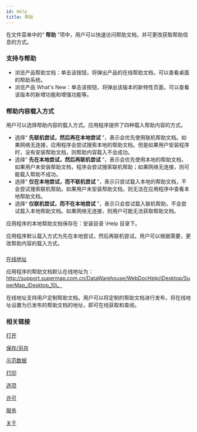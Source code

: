 ```yaml
---
id: Help
title: 帮助
---
```

在文件菜单中的“ **帮助** ”项中，用户可以快速访问帮助文档，并可更改获取帮助信息的方式。

### 支持与帮助

  * 浏览产品帮助文档：单击该按钮，将弹出产品的在线帮助文档，可以查看桌面的帮助系统。
  * 浏览产品 What's New：单击该按钮，将弹出该版本的新特性页面，可以查看该版本的新增功能和增强功能等。

### 帮助内容载入方式

用户可以选择帮助内容的载入方式。应用程序提供了四种载入帮助内容的方式。

  * 选择“ **先联机尝试，然后再在本地尝试** ”，表示会优先使用联机帮助文档。如果网络无连接，应用程序会尝试搜索本地的帮助文档。但是如果用户安装程序时，没有安装帮助文档，则帮助内容载入不会成功。
  * 选择“ **先在本地尝试，然后再联机尝试** ”，表示会优先使用本地的帮助文档，如果用户未安装帮助文档，程序会尝试搜索联机帮助；如果网络无连接，则可能载入帮助不成功。
  * 选择“ **仅在本地尝试，而不联机尝试** ”，表示只尝试载入本地的帮助文档，不会尝试搜索联机帮助。如果用户未安装帮助文档，则无法在应用程序中查看本地帮助文档。
  * 选择“ **仅联机尝试，而不在本地尝试** ”，表示只会尝试载入联机帮助，不会尝试载入本地帮助文档。如果网络无连接，则用户可能无法获取帮助文档。

应用程序的本地帮助文档保存在：安装目录 \Help 目录下。

应用程序默认载入方式为先在本地尝试，然后再联机尝试。用户可以根据需要，更改帮助内容的载入方式。

###
[在线地址](http://support.supermap.com.cn/DataWarehouse/WebDocHelp/iDesktop/SuperMap_iDesktop_10i)

应用程序的帮助文档默认在线地址为：http://support.supermap.com.cn/DataWarehouse/WebDocHelp/iDesktop/SuperMap_iDesktop_10i。

在线地址支持用户定制帮助文档。用户可以将定制的帮助文档进行发布，将在线地址设置为已发布的帮助文档的地址，即可在线获取和查阅。

### 相关链接

 [打开](ItemOpen)

 [保存/另存](ItemSave)

 [示范数据](ItemSampleData)

 [打印](ItemPrint)

 [选项](ItemDeskproOption)

 [许可](ItemLicense)

 [服务](OnlineAddress)

 [关于](About)
